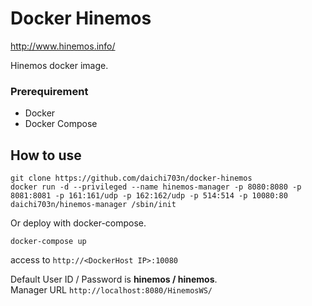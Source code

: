 # Docker Hinemos

http://www.hinemos.info/

Hinemos docker image.

### Prerequirement
- Docker
- Docker Compose

## How to use

```
git clone https://github.com/daichi703n/docker-hinemos
docker run -d --privileged --name hinemos-manager -p 8080:8080 -p 8081:8081 -p 161:161/udp -p 162:162/udp -p 514:514 -p 10080:80 daichi703n/hinemos-manager /sbin/init
```

Or deploy with docker-compose.

```
docker-compose up
```

access to `http://<DockerHost IP>:10080`

Default User ID / Password is **hinemos / hinemos**.  
Manager URL `http://localhost:8080/HinemosWS/`

